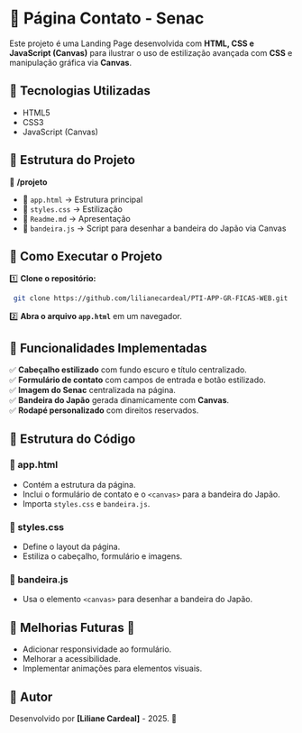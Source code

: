 # 📌 Página Contato - Senac

Este projeto é uma Landing Page desenvolvida com **HTML, CSS e JavaScript (Canvas)** para ilustrar o uso de estilização avançada com **CSS** e manipulação gráfica via **Canvas**.

## 📌 Tecnologias Utilizadas

- HTML5
- CSS3
- JavaScript (Canvas)

## 📌 Estrutura do Projeto

📂 **/projeto**
  - 📄 `app.html` → Estrutura principal 
  - 🎨 `styles.css` → Estilização 
  - 🎨 `Readme.md` → Apresentação 
  - 🎨 `bandeira.js` → Script para desenhar a bandeira do Japão via Canvas

## 📌 Como Executar o Projeto

1️⃣ **Clone o repositório:**
```bash
 git clone https://github.com/lilianecardeal/PTI-APP-GR-FICAS-WEB.git
```

2️⃣ **Abra o arquivo `app.html`** em um navegador.

## 📌 Funcionalidades Implementadas

✅ **Cabeçalho estilizado** com fundo escuro e título centralizado.  
✅ **Formulário de contato** com campos de entrada e botão estilizado.  
✅ **Imagem do Senac** centralizada na página.  
✅ **Bandeira do Japão** gerada dinamicamente com **Canvas**.  
✅ **Rodapé personalizado** com direitos reservados.

## 📌 Estrutura do Código

### **📄 app.html**
- Contém a estrutura da página.
- Inclui o formulário de contato e o `<canvas>` para a bandeira do Japão.
- Importa `styles.css` e `bandeira.js`.

### **🎨 styles.css**
- Define o layout da página.
- Estiliza o cabeçalho, formulário e imagens.

### **🎨 bandeira.js**
- Usa o elemento `<canvas>` para desenhar a bandeira do Japão.

## 📌 Melhorias Futuras 🚀
- Adicionar responsividade ao formulário.
- Melhorar a acessibilidade.
- Implementar animações para elementos visuais.

## 📌 Autor
Desenvolvido por **[Liliane Cardeal]** - 2025. 🚀
